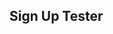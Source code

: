 ## Sign Up Tester

<spark-provider defaults>
<authenticator>

<template v-slot:sign-in>

<sign-up>

</sign-up>

</template>

</authenticator>
</spark-provider>

<script setup>
import "@aws-amplify/spark-vue/styles.css";
import {SignIn, SignUp, SparkProvider, Authenticator, RenderInfo, SIGN_IN_TEXT, FULL_NAME_TEXT}  from "@aws-amplify/spark-vue";


const signInText =  SIGN_IN_TEXT;
const fullNameText = FULL_NAME_TEXT;
const signInPressed = ()=>console.log('parent component sign in pressed');
const forgotThePassword = (fn)=>
{
  console.log('do something here then run function')
  //
  fn();
  console.log('forgot password inner');
}
</script>
<style >


</style>
